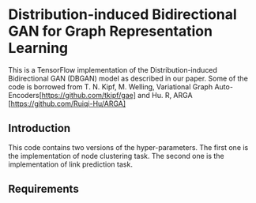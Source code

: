 # Distribution-induced Bidirectional GAN for Graph Representation Learning
This is a TensorFlow implementation of the Distribution-induced Bidirectional GAN (DBGAN) model as described in our paper. Some of the code is borrowed from T. N. Kipf, M. Welling, Variational Graph Auto-Encoders[https://github.com/tkipf/gae] and Hu. R, ARGA [https://github.com/Ruiqi-Hu/ARGA]

## Introduction
This code contains two versions of the hyper-parameters. The first one is the implementation of node clustering task. The second one is the implementation of link prediction task.

## Requirements
